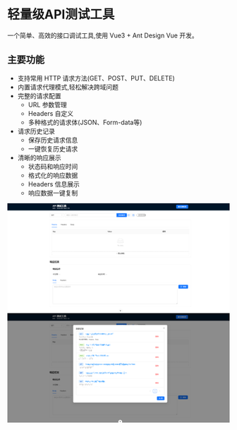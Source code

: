 # 轻量级API测试工具

一个简单、高效的接口调试工具,使用 Vue3 + Ant Design Vue 开发。

## 主要功能

- 支持常用 HTTP 请求方法(GET、POST、PUT、DELETE)
- 内置请求代理模式,轻松解决跨域问题
- 完整的请求配置
  - URL 参数管理
  - Headers 自定义
  - 多种格式的请求体(JSON、Form-data等)
- 请求历史记录
  - 保存历史请求信息
  - 一键恢复历史请求
- 清晰的响应展示
  - 状态码和响应时间
  - 格式化的响应数据
  - Headers 信息展示
  - 响应数据一键复制



![主界面](./img/main.png)
![历史记录](./img/history.png)